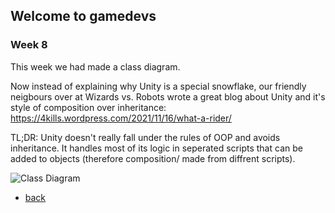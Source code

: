 ## Welcome to gamedevs

### Week 8

This week we had made a class diagram.

Now instead of explaining why Unity is a special snowflake, our friendly neigbours over at Wizards vs. Robots wrote a great blog about Unity and it's style of composition over inheritance:
https://4kills.wordpress.com/2021/11/16/what-a-rider/

TL;DR: Unity doesn't really fall under the rules of OOP and avoids inheritance.
It handles most of its logic in seperated scripts that can be added to objects (therefore composition/ made from diffrent scripts).

![Class Diagram](https://albgei.github.io/gamedevs/Pictures/Class%20Diagram.PNG)




- [back](https://albgei.github.io/gamedevs/index)

<script src="https://utteranc.es/client.js"
        repo="albgei/gamedevs"
        issue-term="pathname"
        label="commentary_"
        theme="github-dark"
        crossorigin="anonymous"
        async>

